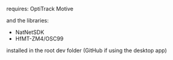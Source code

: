 requires:
OptiTrack Motive 

and the libraries:
* NatNetSDK
* HfMT-ZM4/OSC99

installed in the root dev folder (GitHub if using the desktop app)
